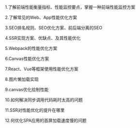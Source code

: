 1.了解前端性能衡量指标、性能监控要点，掌握一种前端性能监控方案

2.了解常见的Web、App性能优化方案

3.SEO排名规则、SEO优化方案、前后端分离的SEO

4.SSR实现方案、优缺点、及其性能优化

5.Webpack的性能优化方案

6.Canvas性能优化方案

7.React、Vue等框架使用性能优化方案

8.图片懒加载实现

9.canvas优化绘制性能

10.如何解决同步调用代码耗时太高的问题

11.SSR对性能优化的提升在哪里

12.何优化SPA应用的首屏加载速度慢的问题
